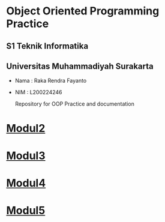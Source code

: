 # Object Oriented Programming Practice

## S1 Teknik Informatika
## Universitas Muhammadiyah Surakarta
- Nama : Raka Rendra Fayanto
- NIM : L200224246

	Repository for OOP Practice and documentation

# **[Modul2](https://github.com/ItzRendra/PraktikumOOP/tree/main/src/Modul2)**
# **[Modul3](https://github.com/ItzRendra/PraktikumOOP/tree/main/src/Modul3)**
# **[Modul4](https://github.com/ItzRendra/PraktikumOOP/tree/main/src/Modul4)**
# **[Modul5](https://github.com/ItzRendra/PraktikumOOP/tree/main/src/Modul5)**